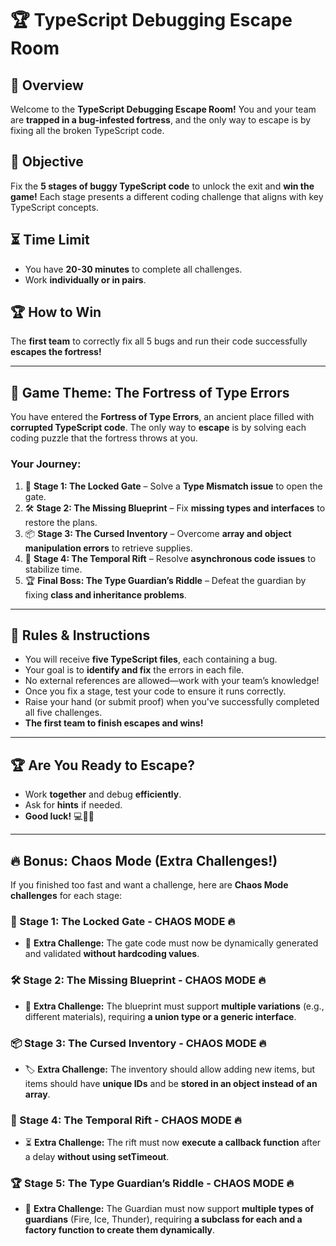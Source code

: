 # 🏆 TypeScript Debugging Escape Room

## 📜 Overview
Welcome to the **TypeScript Debugging Escape Room!** You and your team are **trapped in a bug-infested fortress**, and the only way to escape is by fixing all the broken TypeScript code.

## 🎯 Objective
Fix the **5 stages of buggy TypeScript code** to unlock the exit and **win the game!** Each stage presents a different coding challenge that aligns with key TypeScript concepts.

## ⏳ Time Limit
- You have **20-30 minutes** to complete all challenges.
- Work **individually or in pairs**.

## 🏆 How to Win
The **first team** to correctly fix all 5 bugs and run their code successfully **escapes the fortress!**

---

## 🏰 **Game Theme: The Fortress of Type Errors**

You have entered the **Fortress of Type Errors**, an ancient place filled with **corrupted TypeScript code**. The only way to **escape** is by solving each coding puzzle that the fortress throws at you.

### **Your Journey:**
1. 🚪 **Stage 1: The Locked Gate** – Solve a **Type Mismatch issue** to open the gate.
2. 🛠️ **Stage 2: The Missing Blueprint** – Fix **missing types and interfaces** to restore the plans.
3. 📦 **Stage 3: The Cursed Inventory** – Overcome **array and object manipulation errors** to retrieve supplies.
4. 🔄 **Stage 4: The Temporal Rift** – Resolve **asynchronous code issues** to stabilize time.
5. 🏆 **Final Boss: The Type Guardian’s Riddle** – Defeat the guardian by fixing **class and inheritance problems**.

---

## 🚀 **Rules & Instructions**
- You will receive **five TypeScript files**, each containing a bug.
- Your goal is to **identify and fix** the errors in each file.
- No external references are allowed—work with your team’s knowledge!
- Once you fix a stage, test your code to ensure it runs correctly.
- Raise your hand (or submit proof) when you've successfully completed all five challenges.
- **The first team to finish escapes and wins!**

---

## 🏆 **Are You Ready to Escape?**
- Work **together** and debug **efficiently**.
- Ask for **hints** if needed.
- **Good luck!** 💻🕵️‍♂️

---

## 🔥 **Bonus: Chaos Mode (Extra Challenges!)**
If you finished too fast and want a challenge, here are **Chaos Mode challenges** for each stage:

### **🚪 Stage 1: The Locked Gate - CHAOS MODE** 🔥
- 🔀 **Extra Challenge:** The gate code must now be dynamically generated and validated **without hardcoding values**.

### **🛠️ Stage 2: The Missing Blueprint - CHAOS MODE** 🔥
- 📜 **Extra Challenge:** The blueprint must support **multiple variations** (e.g., different materials), requiring **a union type or a generic interface**.

### **📦 Stage 3: The Cursed Inventory - CHAOS MODE** 🔥
- 🏷️ **Extra Challenge:** The inventory should allow adding new items, but items should have **unique IDs** and be **stored in an object instead of an array**.

### **🔄 Stage 4: The Temporal Rift - CHAOS MODE** 🔥
- ⏳ **Extra Challenge:** The rift must now **execute a callback function** after a delay **without using setTimeout**.

### **🏆 Stage 5: The Type Guardian’s Riddle - CHAOS MODE** 🔥
- 🏰 **Extra Challenge:** The Guardian must now support **multiple types of guardians** (Fire, Ice, Thunder), requiring **a subclass for each and a factory function to create them dynamically**.
